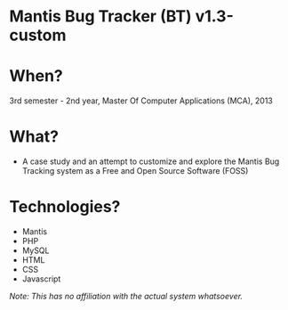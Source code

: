 # Mantis Bug Tracker (BT) v1.3-custom

# When?
3rd semester - 2nd year, Master Of Computer Applications (MCA), 2013

# What?
- A case study and an attempt to customize and explore the Mantis Bug Tracking system as a Free and Open Source Software (FOSS)

# Technologies?
- Mantis
- PHP
- MySQL
- HTML
- CSS
- Javascript

*Note: This has no affiliation with the actual system whatsoever.*
